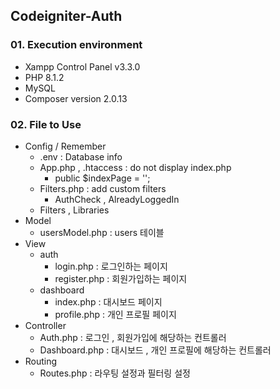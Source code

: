 ## Codeigniter-Auth

### 01. Execution environment
 - Xampp Control Panel v3.3.0
 - PHP 8.1.2
 - MySQL
 - Composer version 2.0.13

### 02. File to Use
 - Config / Remember
   - .env : Database info
   - App.php , .htaccess : do not display index.php
     - public $indexPage = '';
   - Filters.php : add custom filters
     - AuthCheck , AlreadyLoggedIn
   - Filters , Libraries
 - Model
   - usersModel.php : users 테이블
 - View
   - auth
     - login.php : 로그인하는 페이지
     - register.php : 회원가입하는 페이지
   - dashboard
     - index.php : 대시보드 페이지
     - profile.php : 개인 프로필 페이지
 - Controller
   - Auth.php : 로그인 , 회원가입에 해당하는 컨트롤러
   - Dashboard.php : 대시보드 , 개인 프로필에 해당하는 컨트롤러
 - Routing
   - Routes.php : 라우팅 설정과 필터링 설정
